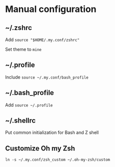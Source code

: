 # Manual configuration

## ~/.zshrc
Add `source "$HOME/.my.conf/zshrc"`

Set theme to `mine`

## ~/.profile
Include `source ~/.my.conf/bash_profile`

## ~/.bash_profile
Add `source ~/.profile`

## ~/.shellrc
Put common initialization for Bash and Z shell

## Customize Oh my Zsh
`ln -s ~/.my.conf/zsh_custom ~/.oh-my-zsh/custom`
